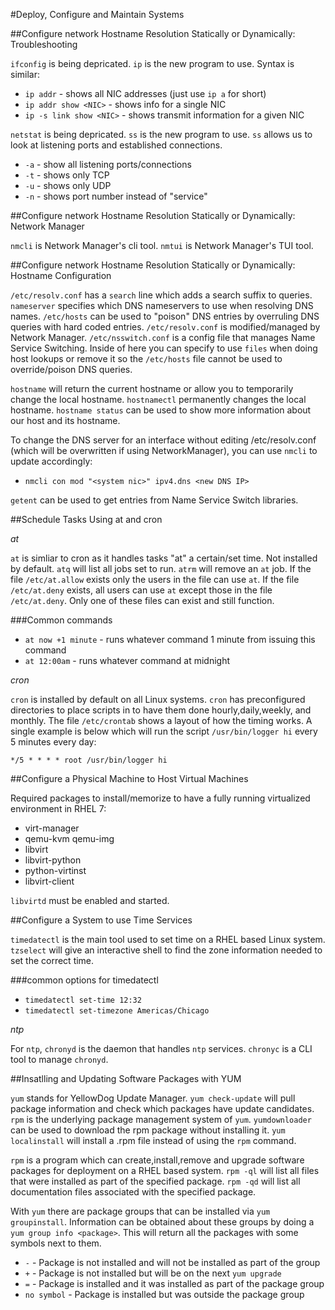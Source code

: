 #Deploy, Configure and Maintain Systems

##Configure network Hostname Resolution Statically or Dynamically: Troubleshooting

`ifconfig` is being depricated. `ip` is the new program to use. Syntax is similar:

* `ip addr` - shows all NIC addresses (just use `ip a` for short)
* `ip addr show <NIC>` - shows info for a single NIC
* `ip -s link show <NIC>` - shows transmit information for a given NIC

`netstat` is being depricated. `ss` is the new program to use. `ss` allows us to look at listening ports and established connections. 

* `-a` - show all listening ports/connections
* `-t` - shows only TCP
* `-u` - shows only UDP
* `-n` - shows port number instead of "service"

##Configure network Hostname Resolution Statically or Dynamically: Network Manager

`nmcli` is Network Manager's cli tool. `nmtui` is Network Manager's TUI tool. 

##Configure network Hostname Resolution Statically or Dynamically: Hostname Configuration

`/etc/resolv.conf` has a `search` line which adds a search suffix to queries. `nameserver` specifies which DNS nameservers to use when resolving DNS names. `/etc/hosts` can be used to "poison" DNS entries by overruling DNS queries with hard coded entries. `/etc/resolv.conf` is modified/managed by Network Manager. `/etc/nsswitch.conf` is a config file that manages Name Service Switching. Inside of here you can specify to use `files` when doing host lookups or remove it so the `/etc/hosts` file cannot be used to override/poison DNS queries.

`hostname` will return the current hostname or allow you to temporarily change the local hostname. `hostnamectl` permanently changes the local hostname. `hostname status` can be used to show more information about our host and its hostname.

To change the DNS server for an interface without editing /etc/resolv.conf (which will be overwritten if using NetworkManager), you can use `nmcli` to update accordingly:

* `nmcli con mod "<system nic>" ipv4.dns <new DNS IP>`

`getent` can be used to get entries from Name Service Switch libraries.

##Schedule Tasks Using at and cron

*at*

`at` is simliar to cron as it handles tasks "at" a certain/set time. Not installed by default. `atq` will list all jobs set to run. `atrm` will remove an `at` job. If the file `/etc/at.allow` exists only the users in the file can use `at`. If the file `/etc/at.deny` exists, all users can use `at` except those in the file `/etc/at.deny`. Only one of these files can exist and still function.

###Common commands

* `at now +1 minute` - runs whatever command 1 minute from issuing this command
* `at 12:00am` - runs whatever command at midnight

*cron*

`cron` is installed by default on all Linux systems. `cron` has preconfigured directories to place scripts in to have them done hourly,daily,weekly, and monthly. The file `/etc/crontab` shows a layout of how the timing works. A single example is below which will run the script `/usr/bin/logger hi` every 5 minutes every day:

`*/5 * * * * root /usr/bin/logger hi`

##Configure a Physical Machine to Host Virtual Machines

Required packages to install/memorize to have a fully running virtualized environment in RHEL 7:

* virt-manager
* qemu-kvm qemu-img
* libvirt
* libvirt-python
* python-virtinst
* libvirt-client

`libvirtd` must be enabled and started. 

##Configure a System to use Time Services

`timedatectl` is the main tool used to set time on a RHEL based Linux system. `tzselect` will give an interactive shell to find the zone information needed to set the correct time. 

###common options for timedatectl

* `timedatectl set-time 12:32`
* `timedatectl set-timezone Americas/Chicago`

*ntp*

For `ntp`, `chronyd` is the daemon that handles `ntp` services. `chronyc` is a CLI tool to manage `chronyd`.

##Insatlling and Updating Software Packages with YUM

`yum` stands for YellowDog Update Manager. `yum check-update` will pull package information and check which packages have update candidates. `rpm` is the underlying package management system of `yum`. `yumdownloader` can be used to download the rpm package without installing it. `yum localinstall` will install a .rpm file instead of using the `rpm` command. 

`rpm` is a program which can create,install,remove and upgrade software packages for deployment on a RHEL based system.  `rpm -ql` will list all files that were installed as part of the specified package. `rpm -qd` will list all documentation files associated with the specified package.

With `yum` there are package groups that can be installed via `yum groupinstall`. Information can be obtained about these groups by doing a `yum group info <package>`. This will return all the packages with some symbols next to them. 

* `-` - Package is not installed and will not be installed as part of the group
* `+` - Package is not installed but will be on the next `yum upgrade`
* `=` - Package is installed and it was installed as part of the package group
* `no symbol` - Package is installed but was outside the package group
